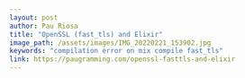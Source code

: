 ```yaml
---
layout: post
author: Pau Riosa
title: "OpenSSL (fast_tls) and Elixir"
image_path: /assets/images/IMG_20220221_153902.jpg
keywords: "compilation error on mix compile fast_tls"
link: https://paugramming.com/openssl-fasttls-and-elixir 
---
```


